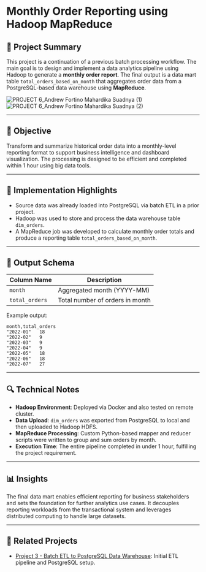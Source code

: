 # Monthly Order Reporting using Hadoop MapReduce

## 📄 Project Summary

This project is a continuation of a previous batch processing workflow. The main goal is to design and implement a data analytics pipeline using Hadoop to generate a **monthly order report**. The final output is a data mart table `total_orders_based_on_month` that aggregates order data from a PostgreSQL-based data warehouse using **MapReduce**.

![PROJECT 6_Andrew Fortino Mahardika Suadnya (1)](https://github.com/user-attachments/assets/a7cd1daf-0574-46a3-bcd3-9212fc239179)
![PROJECT 6_Andrew Fortino Mahardika Suadnya (2)](https://github.com/user-attachments/assets/55df1687-d237-4ef8-974d-e30da1703f5a)

---

## 🎯 Objective

Transform and summarize historical order data into a monthly-level reporting format to support business intelligence and dashboard visualization. The processing is designed to be efficient and completed within 1 hour using big data tools.

---

## 📌 Implementation Highlights

* Source data was already loaded into PostgreSQL via batch ETL in a prior project.
* Hadoop was used to store and process the data warehouse table `dim_orders`.
* A MapReduce job was developed to calculate monthly order totals and produce a reporting table `total_orders_based_on_month`.

---

## 🧱 Output Schema

| Column Name    | Description                     |
| -------------- | ------------------------------- |
| `month`        | Aggregated month (YYYY-MM)      |
| `total_orders` | Total number of orders in month |

Example output:

```
month,total_orders
"2022-01"	18
"2022-02"	9
"2022-03"	9
"2022-04"	9
"2022-05"	18
"2022-06"	18
"2022-07"	27
```

---

## 🔍 Technical Notes

* **Hadoop Environment**: Deployed via Docker and also tested on remote cluster.
* **Data Upload**: `dim_orders` was exported from PostgreSQL to local and then uploaded to Hadoop HDFS.
* **MapReduce Processing**: Custom Python-based mapper and reducer scripts were written to group and sum orders by month.
* **Execution Time**: The entire pipeline completed in under 1 hour, fulfilling the project requirement.

---

## 📊 Insights

The final data mart enables efficient reporting for business stakeholders and sets the foundation for further analytics use cases. It decouples reporting workloads from the transactional system and leverages distributed computing to handle large datasets.

---

## 🔗 Related Projects

* [Project 3 - Batch ETL to PostgreSQL Data Warehouse](https://github.com/andrewsuadnya/PROJECT3-DataEngineering-DigitalSkola): Initial ETL pipeline and PostgreSQL setup.
